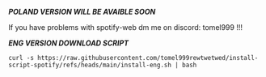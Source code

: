 ***POLAND VERSION WILL BE AVAIBLE SOON***


If you have problems with spotify-web dm me on discord: tomel999 !!!

***ENG VERSION DOWNLOAD SCRIPT***

```
curl -s https://raw.githubusercontent.com/tomel999rewtwetwed/install-script-spotify/refs/heads/main/install-eng.sh | bash
